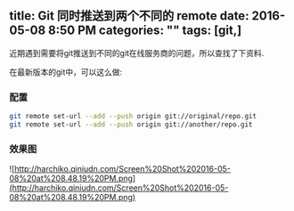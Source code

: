 title: Git 同时推送到两个不同的 remote
date: 2016-05-08 8:50 PM
categories: ""
tags: [git,]
---

近期遇到需要将git推送到不同的git在线服务商的问题，所以查找了下资料.

<!--more-->

在最新版本的git中，可以这么做:

### 配置
```bash
git remote set-url --add --push origin git://original/repo.git
git remote set-url --add --push origin git://another/repo.git
```

### 效果图

![http://harchiko.qiniudn.com/Screen%20Shot%202016-05-08%20at%208.48.19%20PM.png](http://harchiko.qiniudn.com/Screen%20Shot%202016-05-08%20at%208.48.19%20PM.png)